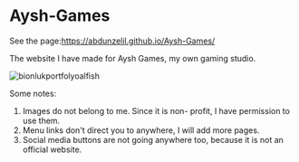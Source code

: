 # Aysh-Games

See the page:https://abdunzelil.github.io/Aysh-Games/

The website I have made for Aysh Games, my own gaming studio.

![bionlukportfolyoalfish](https://user-images.githubusercontent.com/93703261/177033601-b728d6ed-2cd5-4129-81ab-4bd5c1667ba5.png)

Some notes:
1) Images do not belong to me. Since it is non- profit, I have permission to use them.
2) Menu links don't direct you to anywhere, I will add more pages.
3) Social media buttons are not going anywhere too, because it is not an official website.
